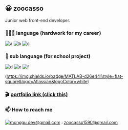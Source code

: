 ## 😀 zoocasso

Junior web front-end developer.

### 🧑🏻‍💻 language (hardwork for my career)

![a](https://img.shields.io/badge/HTML-E34F26?style=flat-square&logo=HTML5&logoColor=white)
![b](https://img.shields.io/badge/CSS-1572B6?style=flat-square&logo=CSS3&logoColor=white)
![c](https://img.shields.io/badge/JavaScript-F7DF1E?style=flat-square&logo=JavaScript&logoColor=black)

### 🏫 sub language (for school project)
![d](https://img.shields.io/badge/C++-007396?style=flat-square&logo=CPlusPlus&logoColor=white)
![e](https://img.shields.io/badge/CSharp-3f8424?style=flat-square&logo=CSharp&logoColor=white)
![f](https://img.shields.io/badge/MATLAB-d26e44?style=flat-square&logo=Atlassian&logoColor=white)

(https://img.shields.io/badge/MATLAB-d26e44?style=flat-square&logo=Atlassian&logoColor=white)

### 🎬  <a href="https://petite-mailbox-817.notion.site/476f2b02665743b0ba63089e876540ee" target="_blank">portfolio link (click this)</a>

### 📫  How to reach me
[![monggu.dev@gmail.com](https://img.shields.io/badge/Gmail-d14836?style=flat-square&logo=Gmail&logoColor=white&link=mailto:zoocasso1590@gmail.com)](mailto:zoocasso1590@gmail.com) : zoocasso1590@gmail.com 
